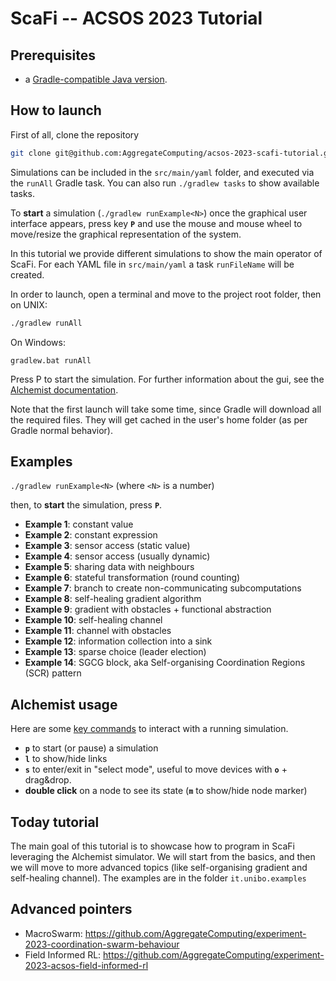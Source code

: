 # ScaFi -- ACSOS 2023 Tutorial


## Prerequisites

* a [Gradle-compatible Java version](https://docs.gradle.org/current/userguide/compatibility.html).

## How to launch

First of all, clone the repository

```bash
git clone git@github.com:AggregateComputing/acsos-2023-scafi-tutorial.git
```

Simulations can be included in the `src/main/yaml` folder,
and executed via the `runAll` Gradle task.
You can also run `./gradlew tasks` to show available tasks.

To **start** a simulation (`./gradlew runExample<N>`) once the graphical user interface appears, press key **`P`** and use the mouse and mouse wheel to move/resize the graphical representation of the system.

In this tutorial we provide different simulations to show the main operator of ScaFi.
For each YAML file in `src/main/yaml` a task `runFileName` will be created.

In order to launch, open a terminal and move to the project root folder, then on UNIX:
```bash
./gradlew runAll
```
On Windows:
```
gradlew.bat runAll
```

Press <kb>P</kb> to start the simulation.
For further information about the gui, see the [Alchemist documentation](https://alchemistsimulator.github.io/).

Note that the first launch will take some time, since Gradle will download all the required files.
They will get cached in the user's home folder (as per Gradle normal behavior).

## Examples

```./gradlew runExample<N>```
(where `<N>` is a number)

then, to **start** the simulation, press **`P`**.

* **Example 1**: constant value
* **Example 2**: constant expression
* **Example 3**: sensor access (static value)
* **Example 4**: sensor access (usually dynamic)
* **Example 5**: sharing data with neighbours
* **Example 6**: stateful transformation (round counting)
* **Example 7**: branch to create non-communicating subcomputations
* **Example 8**: self-healing gradient algorithm 
* **Example 9**: gradient with obstacles + functional abstraction
* **Example 10**: self-healing channel
* **Example 11**: channel with obstacles
* **Example 12**: information collection into a sink
* **Example 13**: sparse choice (leader election)
* **Example 14**: SGCG block, aka Self-organising Coordination Regions (SCR) pattern 


## Alchemist usage

Here are some [key commands](http://alchemistsimulator.github.io/reference/swing/) to interact with a running simulation. 

- **`p`** to start (or pause) a simulation
- **`l`** to show/hide links
- **`s`** to enter/exit in "select mode", useful to move devices with **`o`** + drag&drop.
- **double click** on a node to see its state (**`m`** to show/hide node marker)

## Today tutorial
The main goal of this tutorial is to showcase how to program in ScaFi leveraging the Alchemist 
simulator. 
We will start from the basics, and then we will move to more advanced topics
(like self-organising gradient and self-healing channel).
The examples are in the folder `it.unibo.examples`

## Advanced pointers
- MacroSwarm: https://github.com/AggregateComputing/experiment-2023-coordination-swarm-behaviour
- Field Informed RL: https://github.com/AggregateComputing/experiment-2023-acsos-field-informed-rl